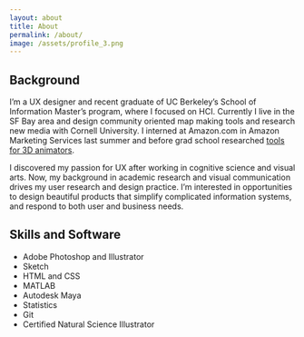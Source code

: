 ```yaml
---
layout: about
title: About
permalink: /about/
image: /assets/profile_3.png
---
```



## Background
I&rsquo;m a UX designer and recent graduate of UC Berkeley&rsquo;s School of Information Master&rsquo;s program, where I focused on HCI. Currently I live in the SF Bay area and design community oriented map making tools and research new media with Cornell University. I interned at Amazon.com in Amazon Marketing Services last summer and before grad school researched [tools for 3D animators]("http://www.cs.washington.edu/research/ap/about.html").

I discovered my passion for UX after working in cognitive science and visual arts. Now, my background in academic research and visual communication drives my user research and design practice. I&rsquo;m interested in opportunities to design beautiful products that simplify complicated information systems, and respond to both user and business needs.

## Skills and Software
* Adobe Photoshop and Illustrator
* Sketch
* HTML and CSS
* MATLAB
* Autodesk Maya
* Statistics
* Git
* Certified Natural Science Illustrator
